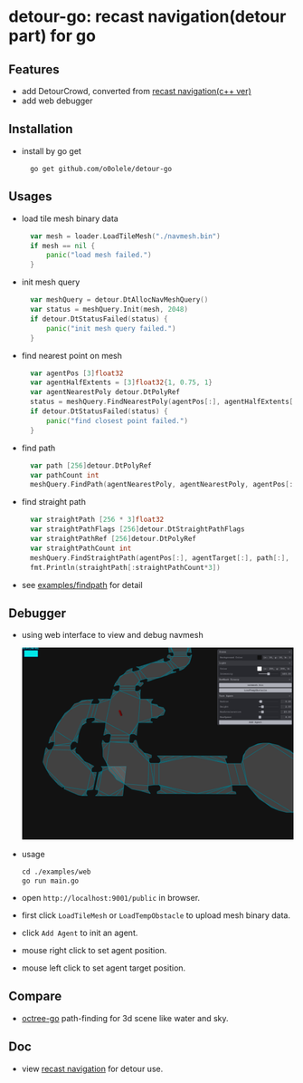 # detour-go: recast navigation(detour part) for go
## Features
- add DetourCrowd, converted from [recast navigation(c++ ver)](https://github.com/recastnavigation/recastnavigation/tree/main/DetourCrowd)
- add web debugger

## Installation
- install by go get
  ~~~shell
    go get github.com/o0olele/detour-go
  ~~~

## Usages
- load tile mesh binary data
  ~~~go
    var mesh = loader.LoadTileMesh("./navmesh.bin")
	if mesh == nil {
		panic("load mesh failed.")
	}
  ~~~
- init mesh query
  ~~~go
    var meshQuery = detour.DtAllocNavMeshQuery()
	var status = meshQuery.Init(mesh, 2048)
	if detour.DtStatusFailed(status) {
		panic("init mesh query failed.")
	}
  ~~~
- find nearest point on mesh
  ~~~go
    var agentPos [3]float32
	var agentHalfExtents = [3]float32{1, 0.75, 1}
	var agentNearestPoly detour.DtPolyRef
	status = meshQuery.FindNearestPoly(agentPos[:], agentHalfExtents[:], meshFilter, &agentNearestPoly, agentPos[:])
	if detour.DtStatusFailed(status) {
		panic("find closest point failed.")
	}
  ~~~
- find path
  ~~~go
    var path [256]detour.DtPolyRef
	var pathCount int
	meshQuery.FindPath(agentNearestPoly, agentNearestPoly, agentPos[:], agentTarget[:], meshFilter, path[:], &pathCount, 256)
  ~~~

- find straight path
  ~~~go
    var straightPath [256 * 3]float32
	var straightPathFlags [256]detour.DtStraightPathFlags
	var straightPathRef [256]detour.DtPolyRef
	var straightPathCount int
	meshQuery.FindStraightPath(agentPos[:], agentTarget[:], path[:], pathCount, straightPath[:], straightPathFlags[:], straightPathRef[:], &straightPathCount, 256, 0)
	fmt.Println(straightPath[:straightPathCount*3])
  ~~~
- see [examples/findpath](./examples/findpath/) for detail

## Debugger
- using web interface to view and debug navmesh

    ![debugger](./examples/assets/debugger.png)

- usage

    ~~~shell
    cd ./examples/web
    go run main.go
    ~~~
- open `http://localhost:9001/public` in browser.
- first click `LoadTileMesh` or `LoadTempObstacle` to upload mesh binary data.
- click `Add Agent` to init an agent.
- mouse right click to set agent position.
- mouse left click to set agent target position.

## Compare
- [octree-go](https://github.com/o0olele/octree-go)
  path-finding for 3d scene like water and sky.

## Doc
- view [recast navigation](https://recastnav.com/) for detour use.
